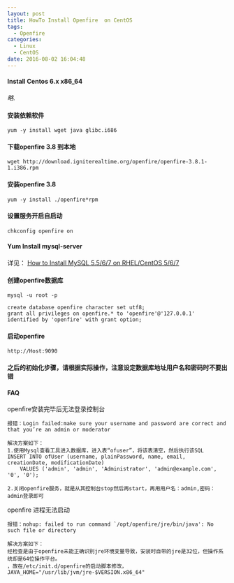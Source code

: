 ```yaml
---
layout: post
title: HowTo Install Openfire  on CentOS
tags: 
  - Openfire
categories: 
  - Linux
  - CentOS
date: 2016-08-02 16:04:48
---
```


#### Install Centos 6.x x86_64
  *略.*

#### 安装依赖软件
```
yum -y install wget java glibc.i686
```

#### 下载openfire 3.8 到本地
```
wget http://download.igniterealtime.org/openfire/openfire-3.8.1-1.i386.rpm
```

#### 安装openfire 3.8
```
yum -y install ./openfire*rpm
```
#### 设置服务开启自启动
```
chkconfig openfire on

```
#### Yum Install mysql-server
详见： [How to Install MySQL 5.5/6/7 on RHEL/CentOS 5/6/7](http://blog.ultraera.org/how-to-install-mysql-5-6-on-centos/)

#### 创建openfire数据库
```
mysql -u root -p

create database openfire character set utf8;
grant all privileges on openfire.* to 'openfire'@'127.0.0.1' identified by 'openfire' with grant option;
```
#### 启动openfire
```
http://Host:9090
```

#### 之后的初始化步骤，请根据实际操作，注意设定数据库地址用户名和密码时不要出错

#### FAQ
openfire安装完毕后无法登录控制台
```
报错：Login failed:make sure your username and password are correct and that you’re an admin or moderator

解决方案如下：
1.使用Mysql查看工具进入数据库，进入表“ofuser”，将该表清空，然后执行该SQL
INSERT INTO ofUser (username, plainPassword, name, email, creationDate, modificationDate)
    VALUES ('admin', 'admin', 'Administrator', 'admin@example.com', '0', '0');

2.关闭openfire服务，就是从其控制台stop然后再start，再用用户名：admin,密码：admin登录即可
```

openfire 进程无法启动
```
报错：nohup: failed to run command `/opt/openfire/jre/bin/java': No such file or directory

解决方案如下：
经检查是由于openfire未能正确识别jre环境变量导致，安装时自带的jre是32位，但操作系统却是64位操作平台。
，故在/etc/init.d/openfire的启动脚本修改，
JAVA_HOME="/usr/lib/jvm/jre-$VERSION.x86_64"
```
